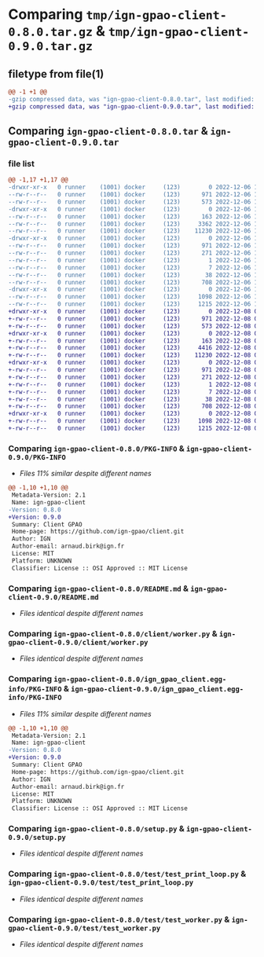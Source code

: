 # Comparing `tmp/ign-gpao-client-0.8.0.tar.gz` & `tmp/ign-gpao-client-0.9.0.tar.gz`

## filetype from file(1)

```diff
@@ -1 +1 @@
-gzip compressed data, was "ign-gpao-client-0.8.0.tar", last modified: Tue Dec  6 15:18:41 2022, max compression
+gzip compressed data, was "ign-gpao-client-0.9.0.tar", last modified: Thu Dec  8 07:51:51 2022, max compression
```

## Comparing `ign-gpao-client-0.8.0.tar` & `ign-gpao-client-0.9.0.tar`

### file list

```diff
@@ -1,17 +1,17 @@
-drwxr-xr-x   0 runner    (1001) docker     (123)        0 2022-12-06 15:18:41.922584 ign-gpao-client-0.8.0/
--rw-r--r--   0 runner    (1001) docker     (123)      971 2022-12-06 15:18:41.922584 ign-gpao-client-0.8.0/PKG-INFO
--rw-r--r--   0 runner    (1001) docker     (123)      573 2022-12-06 15:17:49.000000 ign-gpao-client-0.8.0/README.md
-drwxr-xr-x   0 runner    (1001) docker     (123)        0 2022-12-06 15:18:41.918584 ign-gpao-client-0.8.0/client/
--rw-r--r--   0 runner    (1001) docker     (123)      163 2022-12-06 15:17:51.000000 ign-gpao-client-0.8.0/client/__init__.py
--rw-r--r--   0 runner    (1001) docker     (123)     3362 2022-12-06 15:17:49.000000 ign-gpao-client-0.8.0/client/client.py
--rw-r--r--   0 runner    (1001) docker     (123)    11230 2022-12-06 15:17:49.000000 ign-gpao-client-0.8.0/client/worker.py
-drwxr-xr-x   0 runner    (1001) docker     (123)        0 2022-12-06 15:18:41.918584 ign-gpao-client-0.8.0/ign_gpao_client.egg-info/
--rw-r--r--   0 runner    (1001) docker     (123)      971 2022-12-06 15:18:41.000000 ign-gpao-client-0.8.0/ign_gpao_client.egg-info/PKG-INFO
--rw-r--r--   0 runner    (1001) docker     (123)      271 2022-12-06 15:18:41.000000 ign-gpao-client-0.8.0/ign_gpao_client.egg-info/SOURCES.txt
--rw-r--r--   0 runner    (1001) docker     (123)        1 2022-12-06 15:18:41.000000 ign-gpao-client-0.8.0/ign_gpao_client.egg-info/dependency_links.txt
--rw-r--r--   0 runner    (1001) docker     (123)        7 2022-12-06 15:18:41.000000 ign-gpao-client-0.8.0/ign_gpao_client.egg-info/top_level.txt
--rw-r--r--   0 runner    (1001) docker     (123)       38 2022-12-06 15:18:41.922584 ign-gpao-client-0.8.0/setup.cfg
--rw-r--r--   0 runner    (1001) docker     (123)      708 2022-12-06 15:17:49.000000 ign-gpao-client-0.8.0/setup.py
-drwxr-xr-x   0 runner    (1001) docker     (123)        0 2022-12-06 15:18:41.918584 ign-gpao-client-0.8.0/test/
--rw-r--r--   0 runner    (1001) docker     (123)     1098 2022-12-06 15:17:49.000000 ign-gpao-client-0.8.0/test/test_print_loop.py
--rw-r--r--   0 runner    (1001) docker     (123)     1215 2022-12-06 15:17:49.000000 ign-gpao-client-0.8.0/test/test_worker.py
+drwxr-xr-x   0 runner    (1001) docker     (123)        0 2022-12-08 07:51:51.060283 ign-gpao-client-0.9.0/
+-rw-r--r--   0 runner    (1001) docker     (123)      971 2022-12-08 07:51:51.060283 ign-gpao-client-0.9.0/PKG-INFO
+-rw-r--r--   0 runner    (1001) docker     (123)      573 2022-12-08 07:51:03.000000 ign-gpao-client-0.9.0/README.md
+drwxr-xr-x   0 runner    (1001) docker     (123)        0 2022-12-08 07:51:51.060283 ign-gpao-client-0.9.0/client/
+-rw-r--r--   0 runner    (1001) docker     (123)      163 2022-12-08 07:51:05.000000 ign-gpao-client-0.9.0/client/__init__.py
+-rw-r--r--   0 runner    (1001) docker     (123)     4416 2022-12-08 07:51:03.000000 ign-gpao-client-0.9.0/client/client.py
+-rw-r--r--   0 runner    (1001) docker     (123)    11230 2022-12-08 07:51:03.000000 ign-gpao-client-0.9.0/client/worker.py
+drwxr-xr-x   0 runner    (1001) docker     (123)        0 2022-12-08 07:51:51.060283 ign-gpao-client-0.9.0/ign_gpao_client.egg-info/
+-rw-r--r--   0 runner    (1001) docker     (123)      971 2022-12-08 07:51:50.000000 ign-gpao-client-0.9.0/ign_gpao_client.egg-info/PKG-INFO
+-rw-r--r--   0 runner    (1001) docker     (123)      271 2022-12-08 07:51:50.000000 ign-gpao-client-0.9.0/ign_gpao_client.egg-info/SOURCES.txt
+-rw-r--r--   0 runner    (1001) docker     (123)        1 2022-12-08 07:51:50.000000 ign-gpao-client-0.9.0/ign_gpao_client.egg-info/dependency_links.txt
+-rw-r--r--   0 runner    (1001) docker     (123)        7 2022-12-08 07:51:50.000000 ign-gpao-client-0.9.0/ign_gpao_client.egg-info/top_level.txt
+-rw-r--r--   0 runner    (1001) docker     (123)       38 2022-12-08 07:51:51.060283 ign-gpao-client-0.9.0/setup.cfg
+-rw-r--r--   0 runner    (1001) docker     (123)      708 2022-12-08 07:51:03.000000 ign-gpao-client-0.9.0/setup.py
+drwxr-xr-x   0 runner    (1001) docker     (123)        0 2022-12-08 07:51:51.060283 ign-gpao-client-0.9.0/test/
+-rw-r--r--   0 runner    (1001) docker     (123)     1098 2022-12-08 07:51:03.000000 ign-gpao-client-0.9.0/test/test_print_loop.py
+-rw-r--r--   0 runner    (1001) docker     (123)     1215 2022-12-08 07:51:03.000000 ign-gpao-client-0.9.0/test/test_worker.py
```

### Comparing `ign-gpao-client-0.8.0/PKG-INFO` & `ign-gpao-client-0.9.0/PKG-INFO`

 * *Files 11% similar despite different names*

```diff
@@ -1,10 +1,10 @@
 Metadata-Version: 2.1
 Name: ign-gpao-client
-Version: 0.8.0
+Version: 0.9.0
 Summary: Client GPAO
 Home-page: https://github.com/ign-gpao/client.git
 Author: IGN
 Author-email: arnaud.birk@ign.fr
 License: MIT
 Platform: UNKNOWN
 Classifier: License :: OSI Approved :: MIT License
```

### Comparing `ign-gpao-client-0.8.0/README.md` & `ign-gpao-client-0.9.0/README.md`

 * *Files identical despite different names*

### Comparing `ign-gpao-client-0.8.0/client/worker.py` & `ign-gpao-client-0.9.0/client/worker.py`

 * *Files identical despite different names*

### Comparing `ign-gpao-client-0.8.0/ign_gpao_client.egg-info/PKG-INFO` & `ign-gpao-client-0.9.0/ign_gpao_client.egg-info/PKG-INFO`

 * *Files 11% similar despite different names*

```diff
@@ -1,10 +1,10 @@
 Metadata-Version: 2.1
 Name: ign-gpao-client
-Version: 0.8.0
+Version: 0.9.0
 Summary: Client GPAO
 Home-page: https://github.com/ign-gpao/client.git
 Author: IGN
 Author-email: arnaud.birk@ign.fr
 License: MIT
 Platform: UNKNOWN
 Classifier: License :: OSI Approved :: MIT License
```

### Comparing `ign-gpao-client-0.8.0/setup.py` & `ign-gpao-client-0.9.0/setup.py`

 * *Files identical despite different names*

### Comparing `ign-gpao-client-0.8.0/test/test_print_loop.py` & `ign-gpao-client-0.9.0/test/test_print_loop.py`

 * *Files identical despite different names*

### Comparing `ign-gpao-client-0.8.0/test/test_worker.py` & `ign-gpao-client-0.9.0/test/test_worker.py`

 * *Files identical despite different names*

